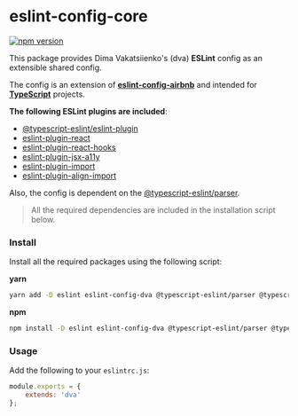 # eslint-config-core

[![npm version](https://badge.fury.io/js/eslint-config-dva.svg)](https://badge.fury.io/js/eslint-config-dva)

This package provides Dima Vakatsiienko's (dva) **ESLint** config as an extensible shared config.

The config is an extension of **[eslint-config-airbnb](https://github.com/airbnb/javascript/tree/master/packages/eslint-config-airbnb)** and intended for **[TypeScript](https://www.typescriptlang.org/)** projects.

**The following ESLint plugins are included**:

-   [@typescript-eslint/eslint-plugin](https://github.com/typescript-eslint/typescript-eslint/tree/master/packages/eslint-plugin)
-   [eslint-plugin-react](https://github.com/yannickcr/eslint-plugin-react/tree/master/docs/rules)
-   [eslint-plugin-react-hooks](https://github.com/facebook/react/tree/master/packages/eslint-plugin-react-hooks)
-   [eslint-plugin-jsx-a11y](https://github.com/jsx-eslint/eslint-plugin-jsx-a11y)
-   [eslint-plugin-import](https://github.com/benmosher/eslint-plugin-import)
-   [eslint-plugin-align-import](https://github.com/Simonwep/eslint-plugin-align-import)

Also, the config is dependent on the [@typescript-eslint/parser](https://github.com/typescript-eslint/typescript-eslint/tree/master/packages/parser).

> All the required dependencies are included in the installation script below.

### Install

Install all the required packages using the following script:

**yarn**

```sh
yarn add -D eslint eslint-config-dva @typescript-eslint/parser @typescript-eslint/eslint-plugin eslint-config-airbnb eslint-plugin-react eslint-plugin-react-hooks eslint-plugin-jsx-a11y eslint-plugin-import eslint-plugin-align-import
```

**npm**

```sh
npm install -D eslint eslint-config-dva @typescript-eslint/parser @typescript-eslint/eslint-plugin eslint-config-airbnb eslint-plugin-react eslint-plugin-react-hooks eslint-plugin-jsx-a11y eslint-plugin-import eslint-plugin-align-import
```

### Usage

Add the following to your `eslintrc.js`:

```js
module.exports = {
    extends: 'dva'
};
```
